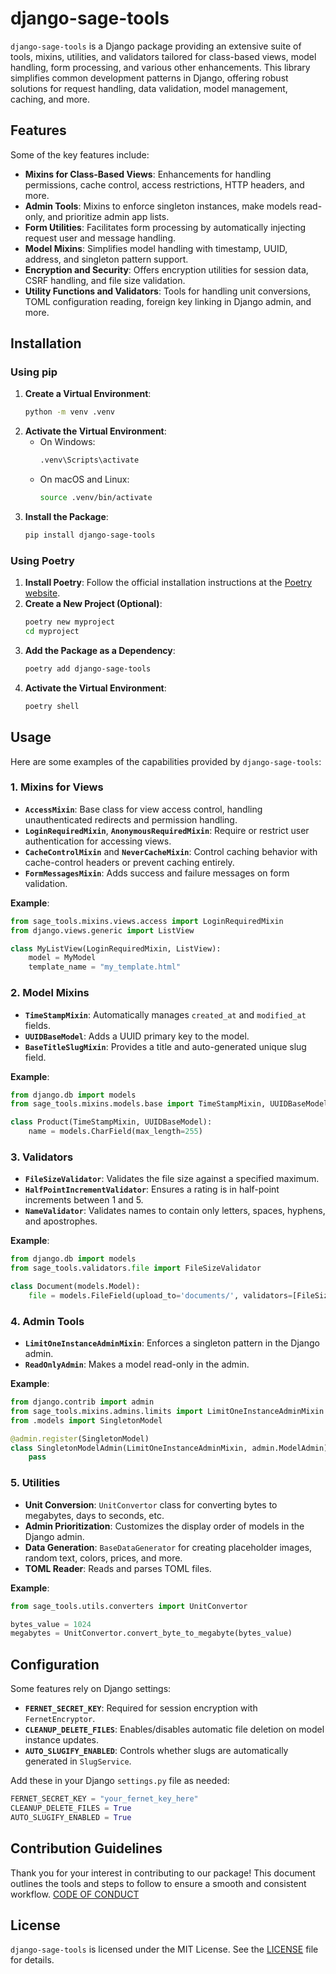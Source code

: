 # django-sage-tools

`django-sage-tools` is a Django package providing an extensive suite of tools, mixins, utilities, and validators tailored for class-based views, model handling, form processing, and various other enhancements. This library simplifies common development patterns in Django, offering robust solutions for request handling, data validation, model management, caching, and more.

## Features

Some of the key features include:

- **Mixins for Class-Based Views**: Enhancements for handling permissions, cache control, access restrictions, HTTP headers, and more.
- **Admin Tools**: Mixins to enforce singleton instances, make models read-only, and prioritize admin app lists.
- **Form Utilities**: Facilitates form processing by automatically injecting request user and message handling.
- **Model Mixins**: Simplifies model handling with timestamp, UUID, address, and singleton pattern support.
- **Encryption and Security**: Offers encryption utilities for session data, CSRF handling, and file size validation.
- **Utility Functions and Validators**: Tools for handling unit conversions, TOML configuration reading, foreign key linking in Django admin, and more.

## Installation

### Using pip

1. **Create a Virtual Environment**:
   ```bash
   python -m venv .venv
   ```
2. **Activate the Virtual Environment**:
   - On Windows:
      ```bash
      .venv\Scripts\activate
      ```
   - On macOS and Linux:
      ```bash
      source .venv/bin/activate
      ```
3. **Install the Package**:
   ```bash
   pip install django-sage-tools
   ```

### Using Poetry

1. **Install Poetry**: Follow the official installation instructions at the [Poetry website](https://python-poetry.org/docs/#installation).
2. **Create a New Project (Optional)**:
   ```bash
   poetry new myproject
   cd myproject
   ```
3. **Add the Package as a Dependency**:
   ```bash
   poetry add django-sage-tools
   ```
4. **Activate the Virtual Environment**:
   ```bash
   poetry shell
   ```

## Usage

Here are some examples of the capabilities provided by `django-sage-tools`:

### 1. Mixins for Views

- **`AccessMixin`**: Base class for view access control, handling unauthenticated redirects and permission handling.
- **`LoginRequiredMixin`**, **`AnonymousRequiredMixin`**: Require or restrict user authentication for accessing views.
- **`CacheControlMixin`** and **`NeverCacheMixin`**: Control caching behavior with cache-control headers or prevent caching entirely.
- **`FormMessagesMixin`**: Adds success and failure messages on form validation.
  
**Example**:
```python
from sage_tools.mixins.views.access import LoginRequiredMixin
from django.views.generic import ListView

class MyListView(LoginRequiredMixin, ListView):
    model = MyModel
    template_name = "my_template.html"
```

### 2. Model Mixins

- **`TimeStampMixin`**: Automatically manages `created_at` and `modified_at` fields.
- **`UUIDBaseModel`**: Adds a UUID primary key to the model.
- **`BaseTitleSlugMixin`**: Provides a title and auto-generated unique slug field.

**Example**:
```python
from django.db import models
from sage_tools.mixins.models.base import TimeStampMixin, UUIDBaseModel

class Product(TimeStampMixin, UUIDBaseModel):
    name = models.CharField(max_length=255)
```

### 3. Validators

- **`FileSizeValidator`**: Validates the file size against a specified maximum.
- **`HalfPointIncrementValidator`**: Ensures a rating is in half-point increments between 1 and 5.
- **`NameValidator`**: Validates names to contain only letters, spaces, hyphens, and apostrophes.

**Example**:
```python
from django.db import models
from sage_tools.validators.file import FileSizeValidator

class Document(models.Model):
    file = models.FileField(upload_to='documents/', validators=[FileSizeValidator(max_size=5 * 1024 * 1024)])
```

### 4. Admin Tools

- **`LimitOneInstanceAdminMixin`**: Enforces a singleton pattern in the Django admin.
- **`ReadOnlyAdmin`**: Makes a model read-only in the admin.

**Example**:
```python
from django.contrib import admin
from sage_tools.mixins.admins.limits import LimitOneInstanceAdminMixin
from .models import SingletonModel

@admin.register(SingletonModel)
class SingletonModelAdmin(LimitOneInstanceAdminMixin, admin.ModelAdmin):
    pass
```

### 5. Utilities

- **Unit Conversion**: `UnitConvertor` class for converting bytes to megabytes, days to seconds, etc.
- **Admin Prioritization**: Customizes the display order of models in the Django admin.
- **Data Generation**: `BaseDataGenerator` for creating placeholder images, random text, colors, prices, and more.
- **TOML Reader**: Reads and parses TOML files.

**Example**:
```python
from sage_tools.utils.converters import UnitConvertor

bytes_value = 1024
megabytes = UnitConvertor.convert_byte_to_megabyte(bytes_value)
```

## Configuration

Some features rely on Django settings:
- **`FERNET_SECRET_KEY`**: Required for session encryption with `FernetEncryptor`.
- **`CLEANUP_DELETE_FILES`**: Enables/disables automatic file deletion on model instance updates.
- **`AUTO_SLUGIFY_ENABLED`**: Controls whether slugs are automatically generated in `SlugService`.

Add these in your Django `settings.py` file as needed:
```python
FERNET_SECRET_KEY = "your_fernet_key_here"
CLEANUP_DELETE_FILES = True
AUTO_SLUGIFY_ENABLED = True
```

## Contribution Guidelines

Thank you for your interest in contributing to our package! This document outlines the tools and steps to follow to ensure a smooth and consistent workflow. [CODE OF CONDUCT](CODE_OF_CONDUCT.md)


## License

`django-sage-tools` is licensed under the MIT License. See the [LICENSE](LICENSE) file for details.